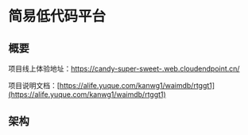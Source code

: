 # 简易低代码平台

## 概要

项目线上体验地址：[https://candy-super-sweet-.web.cloudendpoint.cn/](https://candy-super-sweet-.web.cloudendpoint.cn/)

项目说明文档：[https://alife.yuque.com/kanwg1/waimdb/rtggt1](https://alife.yuque.com/kanwg1/waimdb/rtggt1)


## 架构

